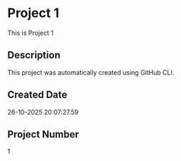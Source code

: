 # Project 1 
 
This is Project 1 
 
## Description 
This project was automatically created using GitHub CLI. 
 
## Created Date 
26-10-2025 20:07:27.59 
 
## Project Number 
1 
